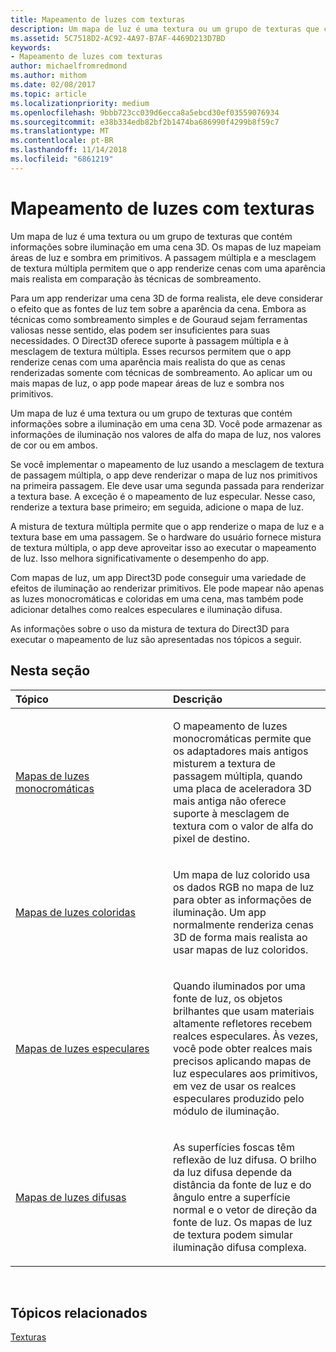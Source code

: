 ```yaml
---
title: Mapeamento de luzes com texturas
description: Um mapa de luz é uma textura ou um grupo de texturas que contém informações sobre a iluminação em uma cena 3D.
ms.assetid: 5C7518D2-AC92-4A97-B7AF-4469D213D7BD
keywords:
- Mapeamento de luzes com texturas
author: michaelfromredmond
ms.author: mithom
ms.date: 02/08/2017
ms.topic: article
ms.localizationpriority: medium
ms.openlocfilehash: 9bbb723cc039d6ecca8a5ebcd30ef03559076934
ms.sourcegitcommit: e38b334edb82bf2b1474ba686990f4299b8f59c7
ms.translationtype: MT
ms.contentlocale: pt-BR
ms.lasthandoff: 11/14/2018
ms.locfileid: "6861219"
---
```

# <a name="light-mapping-with-textures"></a>Mapeamento de luzes com texturas


Um mapa de luz é uma textura ou um grupo de texturas que contém informações sobre iluminação em uma cena 3D. Os mapas de luz mapeiam áreas de luz e sombra em primitivos. A passagem múltipla e a mesclagem de textura múltipla permitem que o app renderize cenas com uma aparência mais realista em comparação às técnicas de sombreamento.

Para um app renderizar uma cena 3D de forma realista, ele deve considerar o efeito que as fontes de luz tem sobre a aparência da cena. Embora as técnicas como sombreamento simples e de Gouraud sejam ferramentas valiosas nesse sentido, elas podem ser insuficientes para suas necessidades. O Direct3D oferece suporte à passagem múltipla e à mesclagem de textura múltipla. Esses recursos permitem que o app renderize cenas com uma aparência mais realista do que as cenas renderizadas somente com técnicas de sombreamento. Ao aplicar um ou mais mapas de luz, o app pode mapear áreas de luz e sombra nos primitivos.

Um mapa de luz é uma textura ou um grupo de texturas que contém informações sobre a iluminação em uma cena 3D. Você pode armazenar as informações de iluminação nos valores de alfa do mapa de luz, nos valores de cor ou em ambos.

Se você implementar o mapeamento de luz usando a mesclagem de textura de passagem múltipla, o app deve renderizar o mapa de luz nos primitivos na primeira passagem. Ele deve usar uma segunda passada para renderizar a textura base. A exceção é o mapeamento de luz especular. Nesse caso, renderize a textura base primeiro; em seguida, adicione o mapa de luz.

A mistura de textura múltipla permite que o app renderize o mapa de luz e a textura base em uma passagem. Se o hardware do usuário fornece mistura de textura múltipla, o app deve aproveitar isso ao executar o mapeamento de luz. Isso melhora significativamente o desempenho do app.

Com mapas de luz, um app Direct3D pode conseguir uma variedade de efeitos de iluminação ao renderizar primitivos. Ele pode mapear não apenas as luzes monocromáticas e coloridas em uma cena, mas também pode adicionar detalhes como realces especulares e iluminação difusa.

As informações sobre o uso da mistura de textura do Direct3D para executar o mapeamento de luz são apresentadas nos tópicos a seguir.

## <a name="span-idin-this-sectionspanin-this-section"></a><span id="in-this-section"></span>Nesta seção


<table>
<colgroup>
<col width="50%" />
<col width="50%" />
</colgroup>
<thead>
<tr class="header">
<th align="left">Tópico</th>
<th align="left">Descrição</th>
</tr>
</thead>
<tbody>
<tr class="odd">
<td align="left"><p><a href="monochrome-light-maps.md">Mapas de luzes monocromáticas</a></p></td>
<td align="left"><p>O mapeamento de luzes monocromáticas permite que os adaptadores mais antigos misturem a textura de passagem múltipla, quando uma placa de aceleradora 3D mais antiga não oferece suporte à mesclagem de textura com o valor de alfa do pixel de destino.</p></td>
</tr>
<tr class="even">
<td align="left"><p><a href="color-light-maps.md">Mapas de luzes coloridas</a></p></td>
<td align="left"><p>Um mapa de luz colorido usa os dados RGB no mapa de luz para obter as informações de iluminação. Um app normalmente renderiza cenas 3D de forma mais realista ao usar mapas de luz coloridos.</p></td>
</tr>
<tr class="odd">
<td align="left"><p><a href="specular-light-maps.md">Mapas de luzes especulares</a></p></td>
<td align="left"><p>Quando iluminados por uma fonte de luz, os objetos brilhantes que usam materiais altamente refletores recebem realces especulares. Às vezes, você pode obter realces mais precisos aplicando mapas de luz especulares aos primitivos, em vez de usar os realces especulares produzido pelo módulo de iluminação.</p></td>
</tr>
<tr class="even">
<td align="left"><p><a href="diffuse-light-maps.md">Mapas de luzes difusas</a></p></td>
<td align="left"><p>As superfícies foscas têm reflexão de luz difusa. O brilho da luz difusa depende da distância da fonte de luz e do ângulo entre a superfície normal e o vetor de direção da fonte de luz. Os mapas de luz de textura podem simular iluminação difusa complexa.</p></td>
</tr>
</tbody>
</table>

 

## <a name="span-idrelated-topicsspanrelated-topics"></a><span id="related-topics"></span>Tópicos relacionados


[Texturas](textures.md)

 

 




